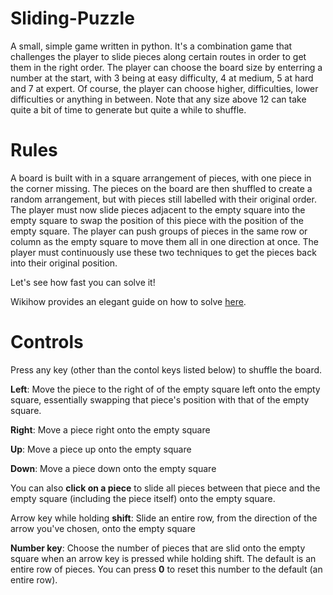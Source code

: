 # Sliding-Puzzle
A small, simple game written in python. It's a combination game that challenges the player to slide pieces along certain routes in order to get them in the right order. The player can choose the board size by enterring a number at the start, with 3 being at easy difficulty, 4 at medium,  5 at hard and 7 at expert. Of course, the player can choose higher, difficulties, lower difficulties or anything in between. Note that any size above 12 can take quite a bit of time to generate but quite a while to shuffle.

# Rules
A board is built with in a square arrangement of pieces, with one piece in the corner missing. The pieces on the board are then shuffled to create a random arrangement, but with pieces still labelled with their original order. The player must now slide pieces adjacent to the empty square into the empty square to swap the position of this piece with the position of the empty square. The player can push groups of pieces in the same row or column as the empty square to move them all in one direction at once. The player must continuously use these two techniques to get the pieces back into their original position.

Let's see how fast you can solve it!

Wikihow provides an elegant guide on how to solve [here](https://www.wikihow.com/Solve-Slide-Puzzles).

# Controls
Press any key (other than the contol keys listed below) to shuffle the board.

**Left**: Move the piece to the right of of the empty square left onto the empty square, essentially swapping that piece's position with that of the empty square.

**Right**: Move a piece right onto the empty square

**Up**: Move a piece up onto the empty square

**Down**: Move a piece down onto the empty square

You can also **click on a piece** to slide all pieces between that piece and the empty square (including the piece itself) onto the empty square.

Arrow key while holding **shift**: Slide an entire row, from the direction of the arrow you've chosen, onto the empty square

**Number key**: Choose the number of pieces that are slid onto the empty square when an arrow key is pressed while holding shift. The default is an entire row of pieces. You can press **0** to reset this number to the default (an entire row).

